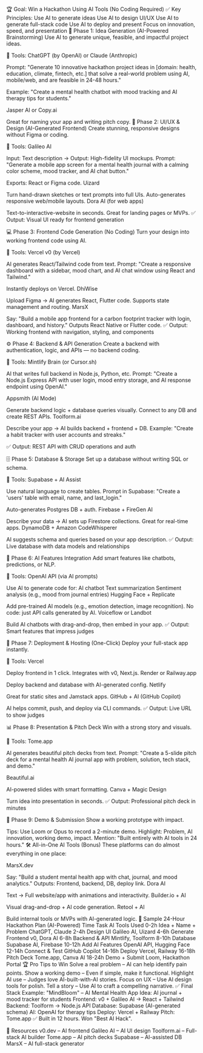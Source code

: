 🏆 Goal: Win a Hackathon Using AI Tools (No Coding Required)
✅ Key Principles:
Use AI to generate ideas
Use AI to design UI/UX
Use AI to generate full-stack code
Use AI to deploy and present
Focus on innovation, speed, and presentation
🧠 Phase 1: Idea Generation (AI-Powered Brainstorming)
Use AI to generate unique, feasible, and impactful project ideas.

🔧 Tools:
ChatGPT (by OpenAI) or Claude (Anthropic)

Prompt:
"Generate 10 innovative hackathon project ideas in [domain: health, education, climate, fintech, etc.] that solve a real-world problem using AI, mobile/web, and are feasible in 24-48 hours."

Example:
"Create a mental health chatbot with mood tracking and AI therapy tips for students."

Jasper AI or Copy.ai

Great for naming your app and writing pitch copy.
🎨 Phase 2: UI/UX & Design (AI-Generated Frontend)
Create stunning, responsive designs without Figma or coding.

🔧 Tools:
Galileo AI

Input: Text description → Output: High-fidelity UI mockups.
Prompt:
"Generate a mobile app screen for a mental health journal with a calming color scheme, mood tracker, and AI chat button."

Exports: React or Figma code.
Uizard

Turn hand-drawn sketches or text prompts into full UIs.
Auto-generates responsive web/mobile layouts.
Dora AI (for web apps)

Text-to-interactive-website in seconds.
Great for landing pages or MVPs.
✅ Output: Visual UI ready for frontend generation

💻 Phase 3: Frontend Code Generation (No Coding)
Turn your design into working frontend code using AI.

🔧 Tools:
Vercel v0 (by Vercel)

AI generates React/Tailwind code from text.
Prompt:
"Create a responsive dashboard with a sidebar, mood chart, and AI chat window using React and Tailwind."

Instantly deploys on Vercel.
DhiWise

Upload Figma → AI generates React, Flutter code.
Supports state management and routing.
MarsX

Say: "Build a mobile app frontend for a carbon footprint tracker with login, dashboard, and history."
Outputs React Native or Flutter code.
✅ Output: Working frontend with navigation, styling, and components

⚙️ Phase 4: Backend & API Generation
Create a backend with authentication, logic, and APIs — no backend coding.

🔧 Tools:
Mintlify Brain (or Cursor.sh)

AI that writes full backend in Node.js, Python, etc.
Prompt:
"Create a Node.js Express API with user login, mood entry storage, and AI response endpoint using OpenAI."

Appsmith (AI Mode)

Generate backend logic + database queries visually.
Connect to any DB and create REST APIs.
Toolform.ai

Describe your app → AI builds backend + frontend + DB.
Example:
"Create a habit tracker with user accounts and streaks."

✅ Output: REST API with CRUD operations and auth

🗄️ Phase 5: Database & Storage
Set up a database without writing SQL or schema.

🔧 Tools:
Supabase + AI Assist

Use natural language to create tables.
Prompt in Supabase:
"Create a 'users' table with email, name, and last_login."

Auto-generates Postgres DB + auth.
Firebase + FireGen AI

Describe your data → AI sets up Firestore collections.
Great for real-time apps.
DynamoDB + Amazon CodeWhisperer

AI suggests schema and queries based on your app description.
✅ Output: Live database with data models and relationships

🤖 Phase 6: AI Features Integration
Add smart features like chatbots, predictions, or NLP.

🔧 Tools:
OpenAI API (via AI prompts)

Use AI to generate code for:
AI chatbot
Text summarization
Sentiment analysis (e.g., mood from journal entries)
Hugging Face + Replicate

Add pre-trained AI models (e.g., emotion detection, image recognition).
No code: just API calls generated by AI.
Voiceflow or Landbot

Build AI chatbots with drag-and-drop, then embed in your app.
✅ Output: Smart features that impress judges

🚀 Phase 7: Deployment & Hosting (One-Click)
Deploy your full-stack app instantly.

🔧 Tools:
Vercel

Deploy frontend in 1 click. Integrates with v0, Next.js.
Render or Railway.app

Deploy backend and database with AI-generated config.
Netlify

Great for static sites and Jamstack apps.
GitHub + AI (GitHub Copilot)

AI helps commit, push, and deploy via CLI commands.
✅ Output: Live URL to show judges

📊 Phase 8: Presentation & Pitch Deck
Win with a strong story and visuals.

🔧 Tools:
Tome.app

AI generates beautiful pitch decks from text.
Prompt:
"Create a 5-slide pitch deck for a mental health AI journal app with problem, solution, tech stack, and demo."

Beautiful.ai

AI-powered slides with smart formatting.
Canva + Magic Design

Turn idea into presentation in seconds.
✅ Output: Professional pitch deck in minutes

🏁 Phase 9: Demo & Submission
Show a working prototype with impact.

Tips:
Use Loom or Opus to record a 2-minute demo.
Highlight: Problem, AI innovation, working demo, impact.
Mention: "Built entirely with AI tools in 24 hours."
🛠️ All-in-One AI Tools (Bonus)
These platforms can do almost everything in one place:

MarsX.dev

Say: "Build a student mental health app with chat, journal, and mood analytics."
Outputs: Frontend, backend, DB, deploy link.
Dora AI

Text → Full website/app with animations and interactivity.
Builder.io + AI

Visual drag-and-drop + AI code generation.
Retool + AI

Build internal tools or MVPs with AI-generated logic.
📅 Sample 24-Hour Hackathon Plan (AI-Powered)
Time	Task	AI Tools Used
0-2h	Idea + Name + Problem	ChatGPT, Claude
2-4h	Design UI	Galileo AI, Uizard
4-6h	Generate Frontend	v0, Dora AI
6-8h	Backend & API	Mintlify, Toolform
8-10h	Database	Supabase AI, Firebase
10-12h	Add AI Features	OpenAI API, Hugging Face
12-14h	Connect & Test	GitHub Copilot
14-16h	Deploy	Vercel, Railway
16-18h	Pitch Deck	Tome.app, Canva AI
18-24h	Demo + Submit	Loom, Hackathon Portal
🏆 Pro Tips to Win
Solve a real problem – AI can help identify pain points.
Show a working demo – Even if simple, make it functional.
Highlight AI use – Judges love AI-built-with-AI stories.
Focus on UX – Use AI design tools for polish.
Tell a story – Use AI to craft a compelling narrative.
✅ Final Stack Example: "MindBloom" – AI Mental Health App
Idea: AI journal + mood tracker for students
Frontend: v0 + Galileo AI → React + Tailwind
Backend: Toolform → Node.js API
Database: Supabase (AI-generated schema)
AI: OpenAI for therapy tips
Deploy: Vercel + Railway
Pitch: Tome.app
✅ Built in 12 hours. Won "Best AI Hack".

🔗 Resources
v0.dev – AI frontend
Galileo AI – AI UI design
Toolform.ai – Full-stack AI builder
Tome.app – AI pitch decks
Supabase – AI-assisted DB
MarsX – AI full-stack generator
